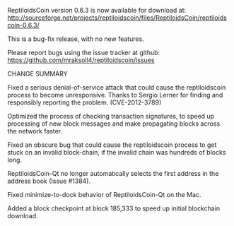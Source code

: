 ReptiloidsCoin version 0.6.3 is now available for download at:
  http://sourceforge.net/projects/reptiloidscoin/files/ReptiloidsCoin/reptiloidscoin-0.6.3/

This is a bug-fix release, with no new features.

Please report bugs using the issue tracker at github:
  https://github.com/mraksoll4/reptiloidscoin/issues

CHANGE SUMMARY

Fixed a serious denial-of-service attack that could cause the
reptiloidscoin process to become unresponsive. Thanks to Sergio Lerner
for finding and responsibly reporting the problem. (CVE-2012-3789)

Optimized the process of checking transaction signatures, to
speed up processing of new block messages and make propagating
blocks across the network faster.

Fixed an obscure bug that could cause the reptiloidscoin process to get
stuck on an invalid block-chain, if the invalid chain was
hundreds of blocks long.

ReptiloidsCoin-Qt no longer automatically selects the first address
in the address book (Issue #1384).

Fixed minimize-to-dock behavior of ReptiloidsCoin-Qt on the Mac.

Added a block checkpoint at block 185,333 to speed up initial
blockchain download.
